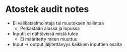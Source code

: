 # Atostek audit notes

- Ei välikatselmointeja tai muutoksen hallintaa
  - Pelkästään alussa ja lopussa
- Inputit ei nähtävissä mistä tulee
  - Ei määritetty miten muuttuu
- Input -> output jäljitettävyys kaikkien inputtien osalta